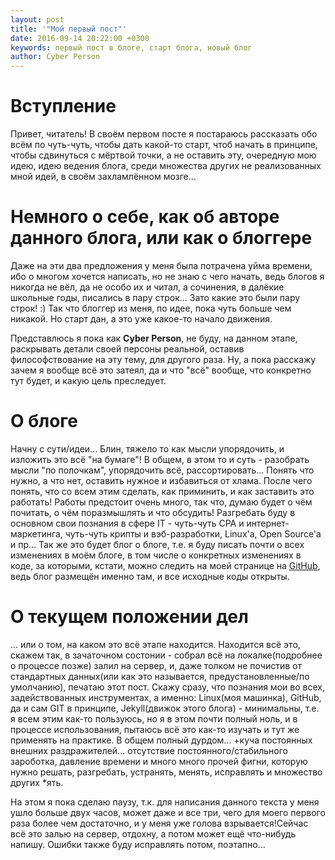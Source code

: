 ```yaml
---
layout: post
title: '"Мой первый пост"'
date: 2016-09-14 20:22:00 +0300
keywords: первый пост в блоге, старт блога, новый блог
author: Cyber Person
---
```

# Вступление
Привет, читатель! В своём первом посте я постараюсь рассказать обо всём 
по чуть-чуть, чтобы дать какой-то старт, чтоб начать в принципе, чтобы 
сдвинуться с мёртвой точки, а не оставить эту, очередную мою идею, 
идею ведения блога, среди множества других не реализованных мной идей, 
в своём захламлённом мозге...  

# Немного о себе, как об авторе данного блога, или как о блоггере
Даже на эти два предложения у меня была потрачена уйма времени, ибо 
о многом хочется написать, но не знаю с чего начать, ведь блогов я 
никогда не вёл, да не особо их и читал, а сочинения, в далёкие школьные 
годы, писались в пару строк... Зато какие это были пару строк! :) Так 
что блоггер из меня, по идее, пока чуть больше чем никакой. Но старт 
дан, а это уже какое-то начало движения.

Представлюсь я пока как **Cyber Person**, не буду, на данном этапе, 
раскрывать детали своей персоны реальной, оставив философствование 
на эту тему, для другого раза. Ну, а пока расскажу зачем я 
вообще всё это затеял, да и что "всё" вообще, что конкретно тут будет, 
и какую цель преследует.

# О блоге
Начну с сути/идеи... Блин, тяжело то как мысли упорядочить, и изложить 
это всё "на бумаге"! В общем, в этом то и суть - разобрать мысли "по 
полочкам", упорядочить всё, рассортировать... Понять что нужно, а что 
нет, оставить нужное и избавиться от хлама. После чего понять, что 
со всем этим сделать, как приминить, и как заставить это работать! 
Работы предстоит очень много, так что, думаю будет о чём почитать, о чём 
поразмышлять и что обсудить! Разгребать буду в основном свои познания 
в сфере IT - чуть-чуть CPA и интернет-маркетинга, чуть-чуть крипты и 
вэб-разработки, Linux'а, Open Source'a и пр... Так же это будет блог о 
блоге, т.е. я буду писать почти о всех изменениях в моём блоге, в том 
числе о конкретных изменениях в коде, за которыми, кстати, можно 
следить на моей странице на 
[GitHub](https://github.com/cyberperson/cyberperson.github.io), 
ведь блог размещён именно там, и все исходные коды открыты.

# О текущем положении дел
... или о том, на каком это всё этапе находится. Находится всё это, 
скажем так, в зачаточном состонии - собрал всё на локалке(подробнее о 
процессе позже) залил на сервер, и, даже толком не почистив от 
стандартных данных(или как это называется, предустановленные/по 
умолчанию), печатаю этот пост. Скажу сразу, что познания мои во всех, 
задействованных инструментах, а именно: Linux(моя машинка), GitHub, да и 
сам GIT в принципе, Jekyll(движок этого блога) - минимальны, т.е. я всем 
этим как-то пользуюсь, но я в этом почти полный ноль, и в процессе 
использования, пытаюсь всё это как-то изучать и тут же применять на 
практике. В общем полный дурдом... +куча постоянных внешних 
раздражителей... отсутствие постоянного/стабильного зароботка, 
давление времени и много много прочей фигни, которую нужно решать, 
разгребать, устранять, менять, исправлять и множество других *ять.  

На этом я пока сделаю паузу, т.к. для написания данного текста у меня 
ушло больше двух часов, может даже и все три, чего для моего первого 
раза более чем достаточно, и у меня уже голова взрывается!Сейчас всё 
это залью на сервер, отдохну, а потом может ещё что-нибудь напишу. 
Ошибки также буду исправлять потом, поэтапно...
